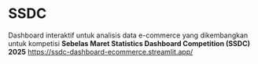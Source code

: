 # **SSDC**

Dashboard interaktif untuk analisis data e-commerce yang dikembangkan untuk kompetisi **Sebelas Maret Statistics Dashboard Competition (SSDC) 2025**
https://ssdc-dashboard-ecommerce.streamlit.app/
